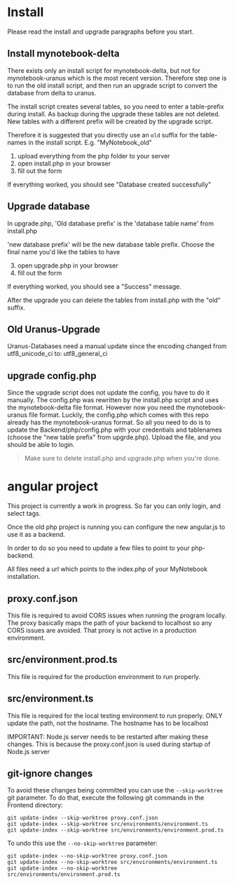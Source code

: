 # Install
Please read the install and upgrade paragraphs before you start.

## Install mynotebook-delta
There exists only an install script for mynotebook-delta, but not for mynotebook-uranus which is the most recent version.
Therefore step one is to run the old install script, and then run an upgrade script to convert the database from delta to uranus.

The install script creates several tables, so you need to enter a table-prefix during install. As backup during the upgrade
these tables are not deleted. New tables with a different prefix will be created by the upgrade script.

Therefore it is suggested that you directly use an `old` suffix for the table-names in the install script. E.g. "MyNotebook_old"

1. upload everything from the php folder to your server
2. open install.php in your browser
3. fill out the form

If everything worked, you should see "Database created successfully"

## Upgrade database
In upgrade.php, 'Old database prefix' is the 'database table name' from install.php

'new database prefix' will be the new database table prefix. Choose the final name you'd like the tables to have

3. open upgrade.php in your browser
4. fill out the form

If everything worked, you should see a "Success" message.

After the upgrade you can delete the tables from install.php with the "old" suffix.

## Old Uranus-Upgrade
Uranus-Databases need a manual update since the encoding changed from utf8_unicode_ci to: utf8_general_ci

## upgrade config.php
Since the upgrade script does not update the config, you have to do it manually. The config.php was rewritten by the install.php script and uses the mynotebook-delta file format. However now you need the mynotebook-uranus file format. Luckily, the config.php which comes with this repo already has the
mynotebook-uranus format. So all you need to do is to update the Backend/php/config.php with your credentials and tablenames (choose the "new table prefix" from upgrde.php). Upload the file, and you should be able to login.

> Make sure to delete install.php and upgrade.php when you're done.

# angular project
This project is currently a work in progress. So far you can only login, and select tags.

Once the old php project is running you can configure the new angular.js to use it as a backend.

In order to do so you need to update a few files to point to your php-backend.

All files need a url which points to the index.php of your MyNotebook installation.

## proxy.conf.json
This file is required to avoid CORS issues when running the program locally. The proxy basically maps the path of 
your backend to localhost so any CORS issues are avoided. That proxy is not active in a production environment.

## src/environment.prod.ts
This file is required for the production environment to run properly.

## src/environment.ts
This file is required for the local testing environment to run properly. ONLY update the path, not the hostname. The
hostname has to be localhost


IMPORTANT: Node.js server needs to be restarted after making these changes. This is because the proxy.conf.json is used
during startup of Node.js server

## git-ignore changes
To avoid these changes being committed you can use the ```--skip-worktree``` git parameter.
To do that, execute the following git commands in the Frontend directory:
```
git update-index --skip-worktree proxy.conf.json
git update-index --skip-worktree src/environments/environment.ts
git update-index --skip-worktree src/environments/environment.prod.ts
```

To undo this use the ```--no-skip-worktree``` parameter:
```
git update-index --no-skip-worktree proxy.conf.json
git update-index --no-skip-worktree src/environments/environment.ts
git update-index --no-skip-worktree src/environments/environment.prod.ts
```
